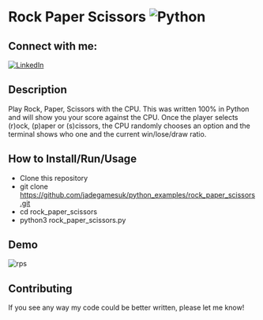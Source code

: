 # Rock Paper Scissors ![Python](https://img.shields.io/badge/python-3670A0?style=for-the-badge&logo=python&logoColor=ffdd54)

## Connect with me:
[![LinkedIn](https://img.shields.io/badge/linkedin-%230077B5.svg?style=for-the-badge&logo=linkedin&logoColor=white)](https://uk.linkedin.com/in/efe-enobakhare)

## Description
Play Rock, Paper, Scissors with the CPU. This was written 100% in Python and will show you your score against the CPU. 
Once the player selects (r)ock, (p)aper or (s)cissors, the CPU randomly chooses an option and the terminal shows who one and the current win/lose/draw ratio. 

## How to Install/Run/Usage
- Clone this repository
-   git clone https://github.com/jadegamesuk/python_examples/rock_paper_scissors.git
-   cd rock_paper_scissors
-   python3 rock_paper_scissors.py

## Demo
![rps](https://github.com/jadegamesuk/python_examples/assets/39485724/0f926b0b-df9d-4d54-8944-2828bc845c32)

## Contributing
If you see any way my code could be better written, please let me know!

